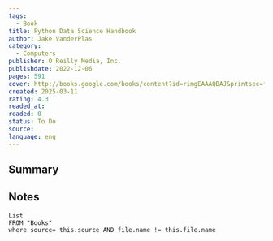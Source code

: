 ```yaml
---
tags:
  - Book
title: Python Data Science Handbook
author: Jake VanderPlas
category:
  - Computers
publisher: O'Reilly Media, Inc.
publishdate: 2022-12-06
pages: 591
cover: http://books.google.com/books/content?id=rimgEAAAQBAJ&printsec=frontcover&img=1&zoom=1&edge=curl&source=gbs_api
created: 2025-03-11
rating: 4.3
readed_at: 
readed: 0
status: To Do
source: 
language: eng
---
```

## Summary


## Notes
```dataview
List 
FROM "Books"
where source= this.source AND file.name != this.file.name
```
